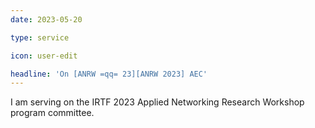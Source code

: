 ```yaml
---
date: 2023-05-20

type: service

icon: user-edit

headline: 'On [ANRW =qq= 23][ANRW 2023] AEC'
---
```


I am serving on the IRTF 2023 Applied Networking Research Workshop program committee.
